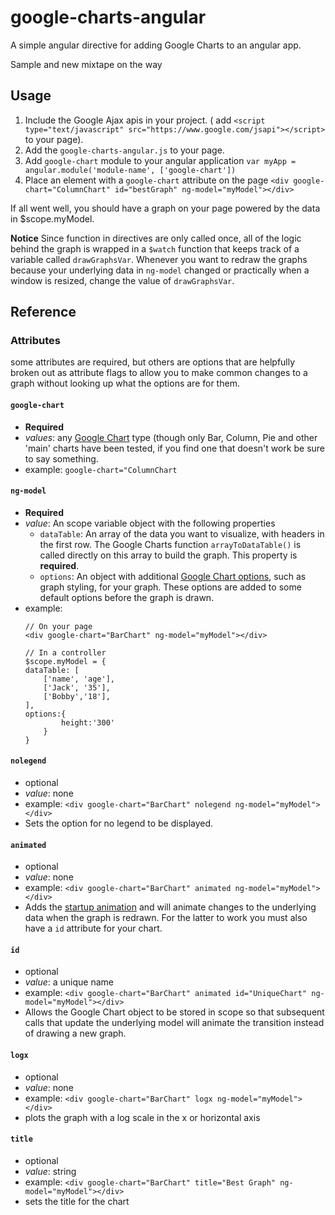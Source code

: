 # google-charts-angular
A simple angular directive for adding Google Charts to an angular app.

Sample and new mixtape on the way
## Usage
1. Include the Google Ajax apis in your project. ( add `<script type="text/javascript" src="https://www.google.com/jsapi"></script>` to your page).
2. Add the `google-charts-angular.js` to your page.
3. Add `google-chart` module to your angular application `var myApp = angular.module('module-name', ['google-chart'])`
4. Place an element with a `google-chart` attribute on the page `<div google-chart="ColumnChart" id="bestGraph" ng-model="myModel"></div>`

If all went well, you should have a graph on your page powered by the data in $scope.myModel.

**Notice**
Since function in directives are only called once, all of the logic behind the graph is wrapped in a `$watch` function that keeps track of a variable called `drawGraphsVar`. Whenever you want to redraw the graphs because your underlying data in `ng-model` changed or practically when a window is resized, change the value of `drawGraphsVar`.

## Reference
### Attributes
some attributes are required, but others are options that are helpfully broken out as attribute flags to allow you to make common changes to a graph without looking up what the options are for them. 
#### `google-chart`
* **Required** 
* *values*: any [Google Chart](https://developers.google.com/chart/interactive/docs/gallery "Google Chart Gallery") type (though only Bar, Column, Pie and other 'main' charts have been tested, if you find one that doesn't work be sure to say something. 
* example: `google-chart="ColumnChart`
#### `ng-model`
* **Required**
* *value*: An scope variable object with the following properties
    * `dataTable`: An array of the data you want to visualize, with headers in the first row. The Google Charts function `arrayToDataTable()` is called directly on this array to build the graph. This property is **required**.
    * `options`: An object with additional [Google Chart options](https://developers.google.com/chart/interactive/docs/customizing_charts, "Customizing Google Charts"), such as graph styling, for your graph. These options are added to some default options before the graph is drawn. 
* example: 
    ```
    // On your page
    <div google-chart="BarChart" ng-model="myModel"></div>
    
    // In a controller
    $scope.myModel = {
    dataTable: [
        ['name', 'age'],
        ['Jack', '35'],
        ['Bobby','18'],
    ],
    options:{
            height:'300'
        }
    }
    ```
#### `nolegend`
* optional
* *value*: none
* example: `<div google-chart="BarChart" nolegend ng-model="myModel"></div>`
* Sets the option for no legend to be displayed.
#### `animated`
* optional
* *value*: none
* example: `<div google-chart="BarChart" animated ng-model="myModel"></div>`
* Adds the [startup animation](https://developers.google.com/chart/interactive/docs/animation?hl=en "Google Charts Animation Reference" ) and will animate changes to the underlying data when the graph is redrawn. For the latter to work you must also have a `id` attribute for your chart. 
#### `id`
* optional
* *value*: a unique name
* example: `<div google-chart="BarChart" animated id="UniqueChart" ng-model="myModel"></div>`
* Allows the Google Chart object to be stored in scope so that subsequent calls that update the underlying model will animate the transition instead of drawing a new graph. 
#### `logx`
* optional
* *value*: none
* example: `<div google-chart="BarChart" logx ng-model="myModel"></div>`
* plots the graph with a log scale in the x or horizontal axis
#### `title`
* optional
* *value*: string
* example: `<div google-chart="BarChart" title="Best Graph" ng-model="myModel"></div>`
* sets the title for the chart